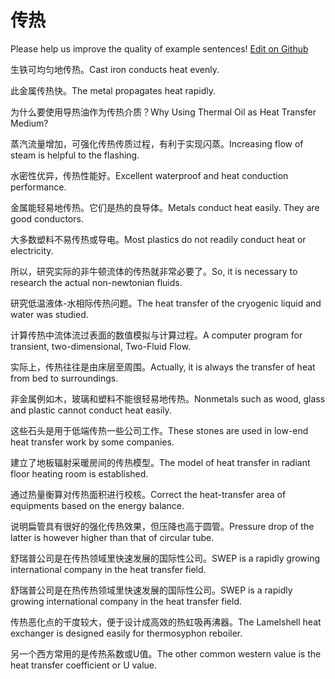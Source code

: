 # 传热

Please help us improve the quality of example sentences! [Edit on Github](https://github.com/jiyushe/jiyu-example-sentence-source/blob/main/chinese/chuanre.md)

<p><span class="chinese">生铁可均匀地传热。</span><span class="english">Cast iron conducts heat evenly.</span></p>

<p><span class="chinese">此金属传热快。</span><span class="english">The metal propagates heat rapidly.</span></p>

<p><span class="chinese">为什么要使用导热油作为传热介质？</span><span class="english">Why Using Thermal Oil as Heat Transfer Medium?</span></p>

<p><span class="chinese">蒸汽流量增加，可强化传热传质过程，有利于实现闪蒸。</span><span class="english">Increasing flow of steam is helpful to the flashing.</span></p>

<p><span class="chinese">水密性优异，传热性能好。</span><span class="english">Excellent waterproof and heat conduction performance.</span></p>

<p><span class="chinese">金属能轻易地传热。它们是热的良导体。</span><span class="english">Metals conduct heat easily. They are good conductors.</span></p>

<p><span class="chinese">大多数塑料不易传热或导电。</span><span class="english">Most plastics do not readily conduct heat or electricity.</span></p>

<p><span class="chinese">所以，研究实际的非牛顿流体的传热就非常必要了。</span><span class="english">So, it is necessary to research the actual non-newtonian fluids.</span></p>

<p><span class="chinese">研究低温液体-水相际传热问题。</span><span class="english">The heat transfer of the cryogenic liquid and water was studied.</span></p>

<p><span class="chinese">计算传热中流体流过表面的数值模拟与计算过程。</span><span class="english">A computer program for transient, two-dimensional, Two-Fluid Flow.</span></p>

<p><span class="chinese">实际上，传热往往是由床层至周围。</span><span class="english">Actually, it is always the transfer of heat from bed to surroundings.</span></p>

<p><span class="chinese">非金属例如木，玻璃和塑料不能很轻易地传热。</span><span class="english">Nonmetals such as wood, glass and plastic cannot conduct heat easily.</span></p>

<p><span class="chinese">这些石头是用于低端传热一些公司工作。</span><span class="english">These stones are used in low-end heat transfer work by some companies.</span></p>

<p><span class="chinese">建立了地板辐射采暖房间的传热模型。</span><span class="english">The model of heat transfer in radiant floor heating room is established.</span></p>

<p><span class="chinese">通过热量衡算对传热面积进行校核。</span><span class="english">Correct the heat-transfer area of equipments based on the energy balance.</span></p>

<p><span class="chinese">说明扁管具有很好的强化传热效果，但压降也高于圆管。</span><span class="english">Pressure drop of the latter is however higher than that of circular tube.</span></p>

<p><span class="chinese">舒瑞普公司是在传热领域里快速发展的国际性公司。</span><span class="english">SWEP is a rapidly growing international company in the heat transfer field.</span></p>

<p><span class="chinese">舒瑞普公司是在热传热领域里快速发展的国际性公司。</span><span class="english">SWEP is a rapidly growing international company in the heat transfer field.</span></p>

<p><span class="chinese">传热恶化点的干度较大，便于设计成高效的热虹吸再沸器。</span><span class="english">The Lamelshell heat exchanger is designed easily for thermosyphon reboiler.</span></p>

<p><span class="chinese">另一个西方常用的是传热系数或U值。</span><span class="english">The other common western value is the heat transfer coefficient or U value.</span></p>

